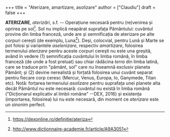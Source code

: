 +++
title = "Aterizare, amartizare, asolizare"
author = ["Claudiu"]
draft = false
+++

**ATERIZARE**, _aterizări_, s.f. -- Operațiune necesară pentru (re)venirea și oprirea pe sol[^fn:1]. Sol nu implică neapărat suprafața Pământului: cuvântul provine din limba franceză, unde are și semnificația de aterizare pe alte corpuri cerești (de exemplu, Luna[^fn:2]). Deși, colocvial, pentru Lună și Marte se pot folosi și variantele _aselenizare_, respectiv _amartizare_, folosirea termenului _aterizare_ pentru aceste corpuri cerești nu este una greșită, având în vedere (1) semnificația cuvântului în limba română, în limba franceză (de unde a fost preluat) sau chiar rădăcina _terra_ din limba latină, care se traduce prin "pământ, sol" care nu înseamnă exclusiv planeta Pământ; și (2) devine nerealistă și forțată folosirea unui cuvânt separat pentru fiecare corp ceresc (Mercur, Venus, Europa, Io, Ganymede, Titan etc). <span class="underline">Notă</span>: forțarea termenului _asolizare_ pentru suprafața unei planete alta decât Pământul nu este necesară: cuvântul nu există în limba română ("Dicționarul explicativ al limbii române" --DEX, 2016) și existența (importarea, folosirea) lui nu este necesară, din moment ce _aterizare_ este un sinonim perfect.

[^fn:1]: <https://dexonline.ro/definitie/ateriza>
[^fn:2]: <http://www.dictionnaire-academie.fr/article/A9A3051>